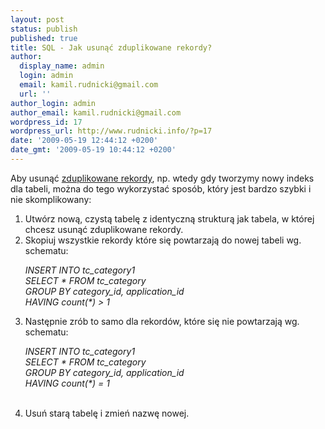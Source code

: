```yaml
---
layout: post
status: publish
published: true
title: SQL - Jak usunąć zduplikowane rekordy?
author:
  display_name: admin
  login: admin
  email: kamil.rudnicki@gmail.com
  url: ''
author_login: admin
author_email: kamil.rudnicki@gmail.com
wordpress_id: 17
wordpress_url: http://www.rudnicki.info/?p=17
date: '2009-05-19 12:44:12 +0200'
date_gmt: '2009-05-19 10:44:12 +0200'
---
```

<p>Aby usunąć <a href="http://stackoverflow.com/questions/18932/sql-how-can-i-remove-duplicate-rows/">zduplikowane rekordy</a>, np. wtedy gdy tworzymy nowy indeks dla tabeli, można do tego wykorzystać sposób, który jest bardzo szybki i nie skomplikowany:</p>
<ol>
<li>Utwórz nową, czystą tabelę z identyczną strukturą jak tabela, w której chcesz usunąć zduplikowane rekordy.</li>
<li>Skopiuj wszystkie rekordy które się powtarzają do nowej tabeli wg. schematu:
<p><em>INSERT INTO tc_category1<br />
SELECT * FROM tc_category<br />
GROUP BY category_id, application_id<br />
HAVING count(*) &gt; 1</p>
<p></em></li>
<li>Następnie zrób to samo dla rekordów, które się nie powtarzają wg. schematu:
<p><em>INSERT INTO tc_category1<br />
SELECT * FROM tc_category<br />
GROUP BY category_id, application_id<br />
HAVING count(*) = 1<br />
 </em></li>
<li>Usuń starą tabelę i zmień nazwę nowej.</li>
</ol>
